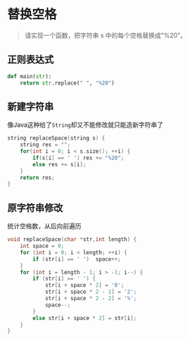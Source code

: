 # 替换空格
> 请实现一个函数，把字符串 s 中的每个空格替换成"%20"。

## 正则表达式
```py
def main(str):
    return str.replace(" ", "%20")
```

## 新建字符串
像Java这种给了`String`却又不能修改就只能造新字符串了
```c++
string replaceSpace(string s) {
    string res = "";
    for(int i = 0; i < s.size(); ++i) {
        if(s[i] == ' ') res += "%20";
        else res += s[i];
    }
    return res;
}
```

## 原字符串修改
统计空格数，从后向前遍历
```c++
void replaceSpace(char *str,int length) {
    int space = 0;
    for (int i = 0; i < length; ++i) {
        if (str[i] == ' ')  space++;
    }
    for (int i = length - 1; i > -1; i--) {
        if (str[i] == ' ') {
            str[i + space * 2] = '0';
            str[i + space * 2 - 1] = '2';
            str[i + space * 2 - 2] = '%';
            space--;
        }
        else str[i + space * 2] = str[i];
    }
}
```